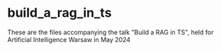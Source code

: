 # build_a_rag_in_ts
These are the files accompanying the talk "Build a RAG in TS", held for Artificial Intelligence Warsaw in May 2024
